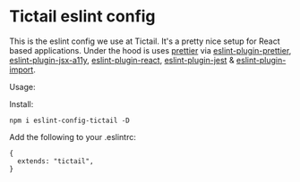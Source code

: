 # Tictail eslint config

This is the eslint config we use at Tictail. It's a pretty nice setup for React based applications. Under the hood is uses [prettier](https://github.com/prettier/prettier) via [eslint-plugin-prettier](https://github.com/prettier/eslint-plugin-prettier), [eslint-plugin-jsx-a11y](https://github.com/evcohen/eslint-plugin-jsx-a11y), [eslint-plugin-react](https://github.com/yannickcr/eslint-plugin-react), [eslint-plugin-jest](https://github.com/facebook/jest/tree/master/packages/eslint-plugin-jest) & [eslint-plugin-import](https://github.com/benmosher/eslint-plugin-import).

Usage:


Install:
```
npm i eslint-config-tictail -D
```

Add the following to your .eslintrc:
```
{
  extends: "tictail",
}
```
